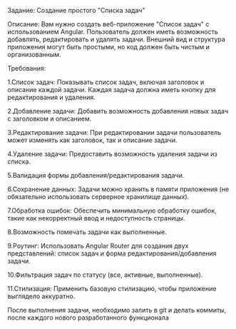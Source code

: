 Задание: Создание простого "Списка задач"

Описание:
Вам нужно создать веб-приложение "Список задач" с использованием Angular. Пользователь должен иметь возможность добавлять, редактировать и удалять задачи. Внешний вид и структура приложения могут быть простыми, но код должен быть чистым и организованным.

Требования:

1.Список задач: Показывать список задач, включая заголовок и описание каждой задачи. Каждая задача должна иметь кнопку для редактирования и удаления.

2.Добавление задачи: Добавить возможность добавления новых задач с заголовком и описанием.

3.Редактирование задачи: При редактировании задачи пользователь может изменять как заголовок, так и описание задачи.

4.Удаление задачи: Предоставить возможность удаления задачи из списка.

5.Валидация формы добавления/редактирования задачи. 

6.Сохранение данных: Задачи можно хранить в памяти приложения (не обязательно использовать серверное хранилище данных).

7.Обработка ошибок: Обеспечить минимальную обработку ошибок, такие как некорректный ввод и недоступность страницы.

8.Возможность помечать задачи как выполненные.

9.Роутинг: Использовать Angular Router для создания двух представлений: список задач и форма редактирования/добавления задачи.

10.Фильтрация задач по статусу (все, активные, выполненные). 

11.Стилизация: Применить базовую стилизацию, чтобы приложение выглядело аккуратно. 

После выполнения задачи, необходимо залить в git и делать коммиты, после каждого нового разработанного функционала
